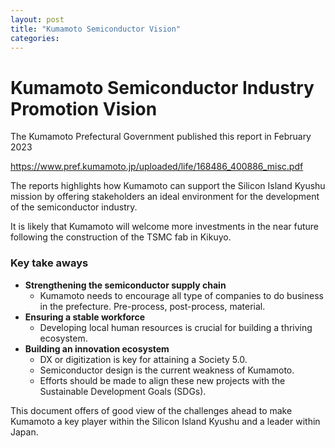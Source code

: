 ```yaml
---
layout: post
title: "Kumamoto Semiconductor Vision"
categories: 
---
```

# Kumamoto Semiconductor Industry Promotion Vision 

The Kumamoto Prefectural Government published this report in February 2023 

https://www.pref.kumamoto.jp/uploaded/life/168486_400886_misc.pdf
 
The reports highlights how Kumamoto can support the Silicon Island Kyushu mission by offering stakeholders an ideal environment for the development of the semiconductor industry. 

It is likely that Kumamoto will welcome more investments in the near future following the construction of the TSMC fab in Kikuyo. 

### **Key take aways**
- **Strengthening the semiconductor supply chain**
    - Kumamoto needs to encourage all type of companies to do business in the prefecture. Pre-process, post-process, material. 
- **Ensuring a stable workforce**
  - Developing local human resources is crucial for building a thriving ecosystem. 
- **Building an innovation ecosystem**
    - DX or digitization is key for attaining a Society 5.0. 
    -  Semiconductor design is the current weakness of Kumamoto. 
    - Efforts should be made to align these new projects with the Sustainable Development Goals (SDGs). 



This document offers of good view of the challenges ahead to make Kumamoto a key player within the Silicon Island Kyushu and a leader within Japan. 


